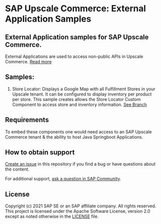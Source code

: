 # SAP Upscale Commerce: External Application Samples

## External Application samples for SAP Upscale Commerce.

External Applications are used to access non-public APIs in Upscale Commerce. [Read more](https://help.sap.com/viewer/a99d6fa0606f4f3cbf251e4e61f35feb/LATEST/en-US/d3eb8e23c2914424b3c4f73950e9c357.html)

## Samples:

1) Store Locator: Displays a Google Map with all Fulfillment Stores in your Upscale tenant. It can be configured to display inventory per product per store. This sample creates allows the Store Locator Custom Component to access store and inventory information. [See Branch](https://github.com/SAP-samples/upscale-commerce-external-application/tree/sample/store-locator-inventory-intermediary)

## Requirements

To embed these components one would need access to an SAP Upscale Commerce tenant & the ability to host Java Springboot Applications.

## How to obtain support

[Create an issue](https://github.com/SAP-samples/<repository-name>/issues) in this repository if you find a bug or have questions about the content.
 
For additional support, [ask a question in SAP Community](https://answers.sap.com/questions/ask.html).

## License
Copyright (c) 2021 SAP SE or an SAP affiliate company. All rights reserved. This project is licensed under the Apache Software License, version 2.0 except as noted otherwise in the [LICENSE](LICENSES/Apache-2.0.txt) file.

